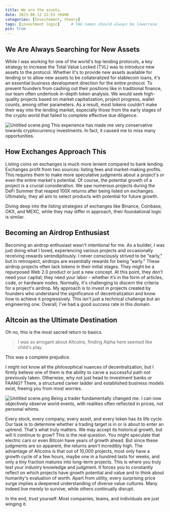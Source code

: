 ```yaml
---
title: We are the assets.
date: 2023-08-12 22:53 +0400
categories: [Investement, theory]
tags: [investment logic]     # TAG names should always be lowercase
pin: true
---
```


## We Are Always Searching for New Assets

While I was working for one of the world's top lending protocols, a key strategy to increase the Total Value Locked (TVL) was to introduce new assets to the protocol. Whether it's to provide new assets available for lending or to allow new assets to be collateralized for stablecoin loans, it's an essential business development direction for the entire protocol. To prevent founders from cashing out their positions like in traditional finance, our team often undertook in-depth token analysis. We would seek high-quality projects based on market capitalization, project progress, wallet counts, among other parameters. As a result, most tokens couldn't make their way into the lending market, especially those from the early stages of the crypto world that failed to complete effective due diligence.

![Untitled scene.png](https://vip2.loli.io/2023/08/14/DpO6S4ZqobUwH7v.png)
This experience has made me very conservative towards cryptocurrency investments. In fact, it caused me to miss many opportunities.

## How Exchanges Approach This
Listing coins on exchanges is much more lenient compared to bank lending. Exchanges profit from two sources: listing fees and market-making profits. This requires them to make more speculative judgments about a project's or even the entire market's potential. Of course, the potential growth of a project is a crucial consideration. We saw numerous projects during the DeFi Summer that reaped 100X returns after being listed on exchanges. Ultimately, they all aim to select products with potential for future growth.

Diving deep into the listing strategies of exchanges like Binance, Coinbase, OKX, and MEXC, while they may differ in approach, their foundational logic is similar.

## Becoming an Airdrop Enthusiast
Becoming an airdrop enthusiast wasn't intentional for me. As a builder, I was just doing what I loved, experiencing various projects and occasionally receiving rewards serendipitously. I never consciously strived to be "early," but in retrospect, airdrops are essentially rewards for being "early." These airdrop projects often lack tokens in their initial stages. They might be a repurposed Web 2.0 product or just a new concept. At this point, they don’t need your capital; they need your labor - whether it’s in the form of articles, code, or hardware nodes. Normally, it's challenging to discern the criteria for a project's airdrop. My approach is to invest in projects created by founders who understand the significance of decentralization and know how to achieve it progressively. This isn't just a technical challenge but an engineering one. Overall, I've had a good success rate in this domain.
## Altcoin as the Ultimate Destination
Oh no, this is the most sacred return to basics.

>
 >I was so arrogant about Altcoins, finding Alpha here seemed like child's play.
 
This was a complete prejudice.

I might not know all the philosophical nuances of decentralization, but I firmly believe one of them is the ability to carve a successful path not previously taken. Otherwise, why not just head to investment banks or FAANG? There, a structured career ladder and established business models exist, freeing you from most worries.

![Untitled scene.png](https://vip2.loli.io/2023/08/15/D9pem2NbIyY8UVx.png)
Being a trader fundamentally changed me. I can now objectively observe world events, with realities often reflected in prices, not personal whims.

Every stock, every company, every asset, and every token has its life cycle. Our task is to determine whether a trading target is in or is about to enter an uptrend. That's what truly matters. We may accept its historical growth, but will it continue to grow? This is the real question. You might speculate that electric cars or even Bitcoin have years of growth ahead. But since these judgments are so apparent, the returns aren't incredibly high. The advantage of Altcoins is that out of 10,000 projects, most only have a growth cycle of a few hours, maybe one in a hundred lasts for weeks, and only a tiny fraction matures into long-term projects. This is where you truly test your industry knowledge and judgment. It forces you to constantly reflect on which projects have growth potential and value and to think about humanity's evaluation of worth. Apart from utility, every surprising price surge implies a deepened understanding of diverse value cultures. Many indeed live merely to survive, while others continually disrupt.

In the end, trust yourself. Most companies, teams, and individuals are just winging it.




